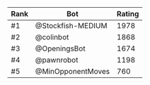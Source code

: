 Rank|Bot|Rating
---|---|---
#1|@Stockfish-MEDIUM|1978
#2|@colinbot|1868
#3|@OpeningsBot|1674
#4|@pawnrobot|1198
#5|@MinOpponentMoves|760
